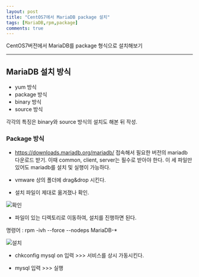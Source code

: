 ```yaml
---
layout: post
title: "CentOS7에서 MariaDB package 설치"
tags: [MariaDB,rpm,package]
comments: true
---
```


CentOS7버전에서 MariaDB를 package 형식으로 설치해보기

---

## MariaDB 설치 방식

- yum 방식
- package 방식
- binary 방식
- source 방식

각각의 특징은 binary와 source 방식의 설치도 해본 뒤 작성.


### Package 방식

 - https://downloads.mariadb.org/mariadb/ 접속해서 필요한 버전의 mariadb 다운로드 받기.
 이때 common, client, server는 필수로 받아야 한다. 이 세 파일만 있어도 mariadb를 설치 및 실행이 가능하다.

-  vmware 상의 폴더에 drag&drop 시킨다.

-  설치 파일이 제대로 옮겨졌나 확인.

![확인](https://user-images.githubusercontent.com/22653307/54742006-7864de00-4c03-11e9-825e-33a98e3802b3.JPG)


 - 파일이 있는 디렉토리로 이동하여, 설치를 진행하면 된다.
 
 명령어 : rpm -ivh --force --nodeps  MariaDB-*

![설치](https://user-images.githubusercontent.com/22653307/54742002-7569ed80-4c03-11e9-880b-d360348e7851.JPG)

- chkconfig mysql on 입력 >>> 서비스를 상시 가동시킨다.

- mysql 입력 >>> 실행